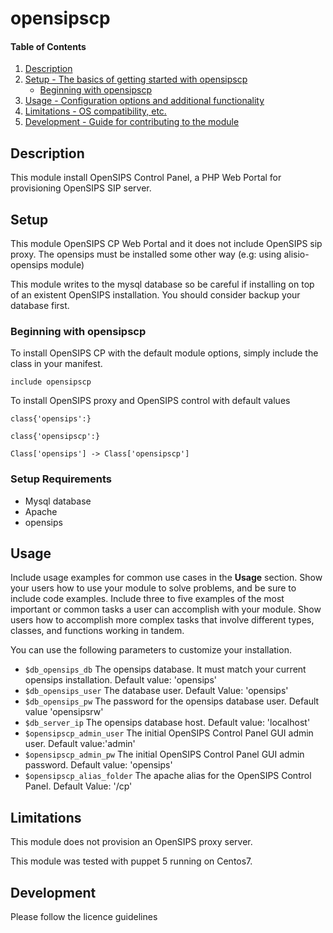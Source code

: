 # opensipscp

#### Table of Contents

1. [Description](#description)
2. [Setup - The basics of getting started with opensipscp](#setup)
    * [Beginning with opensipscp](#beginning-with-opensipscp)
3. [Usage - Configuration options and additional functionality](#usage)
4. [Limitations - OS compatibility, etc.](#limitations)
5. [Development - Guide for contributing to the module](#development)

## Description

This module install OpenSIPS Control Panel, a PHP Web Portal for provisioning OpenSIPS SIP server.

## Setup

This module OpenSIPS CP Web Portal and it does not include OpenSIPS sip proxy. The opensips must be installed some other way (e.g: using alisio-opensips module)

This module writes to the mysql database so be careful if installing on top of an existent OpenSIPS installation. You should consider backup your database first.


### Beginning with opensipscp

To install OpenSIPS CP with the default module options, simply include the class in your manifest.

```
include opensipscp
```
To install OpenSIPS proxy and OpenSIPS control with default values

```
class{'opensips':}

class{'opensipscp':}

Class['opensips'] -> Class['opensipscp']
```

### Setup Requirements

* Mysql database
* Apache
* opensips

## Usage

Include usage examples for common use cases in the **Usage** section. Show your users how to use your module to solve problems, and be sure to include code examples. Include three to five examples of the most important or common tasks a user can accomplish with your module. Show users how to accomplish more complex tasks that involve different types, classes, and functions working in tandem.

You can use the following parameters to customize your installation.

* `$db_opensips_db` The opensips database. It must match your current opensips installation. Default value: 'opensips'
* `$db_opensips_user` The database user. Default Value: 'opensips'
* `$db_opensips_pw` The password for the opensips database user. Default value 'opensipsrw'
* `$db_server_ip` The opensips database host. Default value: 'localhost'
* `$opensipscp_admin_user` The initial OpenSIPS Control Panel GUI admin user. Default value:'admin'
* `$opensipscp_admin_pw` The initial OpenSIPS Control Panel GUI admin password. Default value: 'opensips'
* `$opensipscp_alias_folder`  The apache alias for the OpenSIPS Control Panel. Default Value: '/cp'

## Limitations

This module does not provision an OpenSIPS proxy server.

This module was tested with puppet 5 running on Centos7.


## Development

Please follow the licence guidelines
